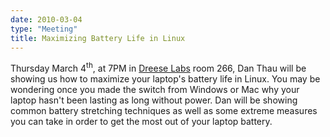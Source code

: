 ```yaml
---
date: 2010-03-04
type: "Meeting"
title: Maximizing Battery Life in Linux
---
```

Thursday March 4<sup>th</sup>, at 7PM in [Dreese Labs](http://www.osu.edu/map/building.php?building=279) room 266, Dan Thau will be showing us how to maximize your laptop's battery life in Linux. You may be wondering once you made the switch from Windows or Mac why your laptop hasn't been lasting as long without power. Dan will be showing common battery stretching techniques as well as some extreme measures you can take in order to get the most out of your laptop battery.
